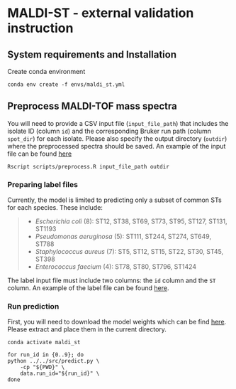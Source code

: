 # MALDI-ST - external validation instruction


## System requirements and Installation

Create conda environment

```
conda env create -f envs/maldi_st.yml
```

## Preprocess MALDI-TOF mass spectra
You will need to provide a CSV input file (`input_file_path`) that includes the isolate ID (column `id`) and the corresponding Bruker run path (column `spot_dir`) for each isolate. Please also specify the output directory (`outdir`) where the preprocessed spectra should be saved. An example of the input file can be found [here](https://drive.google.com/file/d/1IRBgP25pUrJXit31VOzBheZFvEd0hfus/view?usp=drive_link)
```
Rscript scripts/preprocess.R input_file_path outdir
```

### Preparing label files
Currently, the model is limited to predicting only a subset of common STs for each species. These include:

> - *Escherichia coli* (8): ST12, ST38, ST69, ST73, ST95, ST127, ST131, ST1193
> - *Pseudomonas aeruginosa* (5): ST111, ST244, ST274, ST649, ST788
> - *Staphylococcus aureus* (7): ST5, ST12, ST15, ST22, ST30, ST45, ST398
> - *Enterococcus faecium* (4): ST78, ST80, ST796, ST1424

The label input file must include two columns: the `id` column and the `ST` column. An example of the label file can be found [here](https://drive.google.com/file/d/1bL6-_WKnh_An9Q0cbkC8ICLkApRbEV2t/view?usp=drive_link).

### Run prediction
First, you will need to download the model weights which can be find [here](https://drive.google.com/file). Please extract and place them in the current directory.

```
conda activate maldi_st

for run_id in {0..9}; do
python ../../src/predict.py \
    -cp "${PWD}" \
    data.run_id="${run_id}" \
done
```

